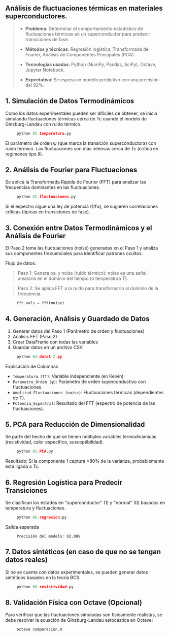 ## Análisis de fluctuaciones térmicas en materiales superconductores.

> - **Problema**: Determinar el comportamiento estadístico de fluctuaciones térmicas en un superconductor para predecir transiciones de fase. 
>
> - **Métodos y técnicas**: Regresión logística, Transformada de Fourier, Análisis de Componentes Principales (PCA).
>
> - **Tecnologías usadas**: Python (NumPy, Pandas, SciPy), Octave, Jupyter Notebook.
>
> - **Expectativa**: Se espera un modelo predictivo con una precisión del 92%.
>

## 1. Simulación de Datos Termodinámicos
Como los datos experimentales pueden ser difíciles de obtener, se inicia simulando fluctuaciones térmicas cerca de Tc usando el modelo de Ginzburg-Landau con ruido térmico.

```python
     python 01.temperatura.py
``` 
El parámetro de orden ψ (que marca la transición superconductora) con ruido térmico. Las fluctuaciones son más intensas cerca de Tc (crítica en regímenes tipo II).

## 2. Análisis de Fourier para Fluctuaciones
Se aplica la Transformada Rápida de Fourier (FFT) para analizar las frecuencias dominantes en las fluctuaciones.

```python
     python 02.fluctuaciones.py
``` 
Si el espectro sigue una ley de potencia (1/fα), se sugieren correlaciones críticas (típicas en transiciones de fase).

## 3.  Conexión entre Datos Termodinámicos y el Análisis de Fourier
El Paso 2 toma las fluctuaciones (noise) generadas en el Paso 1 y analiza sus componentes frecuenciales para identificar patrones ocultos.

Flujo de datos:
> Paso 1: Genera psi y noise (ruido térmico): noise es una señal aleatoria en el dominio del tiempo (o temperatura T).

> Paso 2: Se aplica FFT a la ruido para transformarlo al dominio de la frecuencia.
```python
     fft_vals = fft(noise)
```
## 4.  Generación, Análisis y Guardado de Datos

1. Generar datos del Paso 1 (Parámetro de orden y fluctuaciones)
2. Análisis FFT (Paso 2)
3. Crear DataFrame con todas las variables
4. Guardar datos en un archivo CSV

```python
     python 04.data1-2.py
``` 

Explicación de Columnas
- `Temperatura (TT)`: Variable independiente (en Kelvin).
- `Parámetro_Orden (ψ)`: Parámetro de orden superconductivo con fluctuaciones.
- `Amplitud_Fluctuaciones (noise)`: Fluctuaciones térmicas (dependientes de T).
- `Potencia_Espectral`: Resultado del FFT (espectro de potencia de las fluctuaciones).

## 5. PCA para Reducción de Dimensionalidad

Se parte del hecho de que se tienen múltiples variables termodinámicas (resistividad, calor específico, susceptibilidad).

```python
     python 05.PCA.py
``` 
Resultado: Si la componente 1 captura >80% de la varianza, probablemente está ligada a Tc.

## 6. Regresión Logística para Predecir Transiciones

Se clasifican los estados en "superconductor" (1) y "normal" (0) basados en temperatura y fluctuaciones.

```python
     python 06.regresion.py
``` 
Salida esperada

```text
     Precisión del modelo: 92.00%
```

## 7. Datos sintéticos (en caso de que no se tengan datos reales)

Si no se cuenta con datos experimentales, se pueden generar datos sintéticos basados en la teoría BCS:

```python
     python 08.resistividad.py
``` 
## 8. Validación Física con Octave (Opcional)

Para verificar que las fluctuaciones simuladas son físicamente realistas, se debe resolver la ecuación de Ginzburg-Landau estocástica en Octave:

```octave
     octave comparacion.m
``` 
